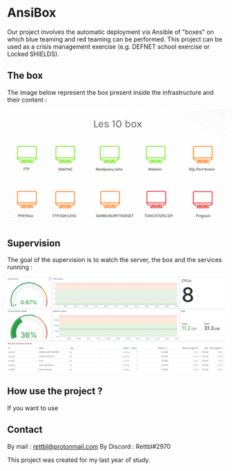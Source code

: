 # AnsiBox

Our project involves the automatic deployment via Ansible of "boxes" on which blue teaming and red teaming can be performed. This project can be used as a crisis management exercise (e.g. DEFNET school exercise or Locked SHIELDS).

## The box
The image below represent the box present inside the infrastructure and their content :

![](./images/box.png)

## Supervision

The goal of the supervision is to watch the server, the box and the services running :

![](./images/grafana.png)

## How use the project ?

If you want to use

## Contact

By mail : rettbl@protonmail.com
By Discord : Rettbl#2970

This project was created for my last year of study.
